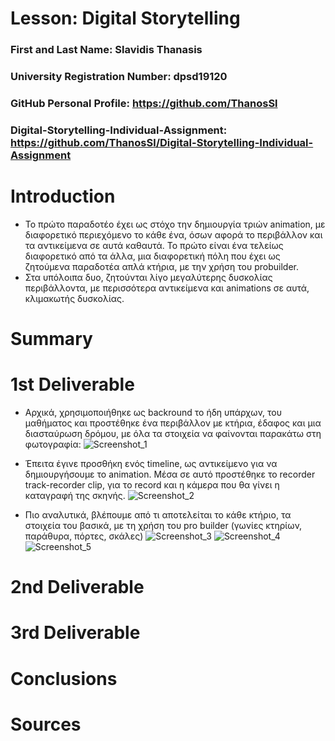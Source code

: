 # Lesson: Digital Storytelling

### First and Last Name: Slavidis Thanasis
### University Registration Number: dpsd19120
### GitHub Personal Profile: https://github.com/ThanosSl
### Digital-Storytelling-Individual-Assignment: https://github.com/ThanosSl/Digital-Storytelling-Individual-Assignment

# Introduction
- Το πρώτο παραδοτέο έχει ως στόχο την δημιουργία τριών animation, με διαφορετικό περιεχόμενο το κάθε ένα, όσων αφορά το περιβάλλον και τα αντικείμενα σε αυτά καθαυτά. Το πρώτο είναι ένα τελείως διαφορετικό από τα άλλα, μια διαφορετική πόλη που έχει ως ζητούμενα παραδοτέα απλά κτήρια, με την χρήση του probuilder.
- Στα υπόλοιπα δυο, ζητούνται λίγο μεγαλύτερης δυσκολίας περιβάλλοντα, με περισσότερα αντικείμενα και animations σε αυτά, κλιμακωτής δυσκολίας.


# Summary


# 1st Deliverable
* Αρχικά, χρησιμοποιήθηκε ως backround το ήδη υπάρχων, του μαθήματος και προστέθηκε ένα περιβάλλον με κτήρια, έδαφος και μια διασταύρωση δρόμου, με όλα τα στοιχεία να φαίνονται παρακάτω στη φωτογραφία:
![Screenshot_1](https://user-images.githubusercontent.com/100956202/224790861-521f36dd-480d-4481-86c4-b1fc4bba62de.png)

* Έπειτα έγινε προσθήκη ενός timeline, ως αντικείμενο για να δημιουργήσουμε το animation. Μέσα σε αυτό προστέθηκε το recorder track-recorder clip, για το record και η κάμερα που θα γίνει η καταγραφή της σκηνής.
![Screenshot_2](https://user-images.githubusercontent.com/100956202/224790894-bb93d279-9add-4917-bb43-f175f05d965f.png)

* Πιο αναλυτικά, βλέπουμε από τι αποτελείται το κάθε κτήριο, τα στοιχεία του βασικά, με τη χρήση του pro builder (γωνίες κτηρίων, παράθυρα, πόρτες, σκάλες)
![Screenshot_3](https://user-images.githubusercontent.com/100956202/224790974-81d5df8a-2699-4434-8780-fa7585a54908.png)
![Screenshot_4](https://user-images.githubusercontent.com/100956202/224791007-38ae65f1-8812-4ff8-ab4f-67644e8266a3.png)
![Screenshot_5](https://user-images.githubusercontent.com/100956202/224791071-2db15b98-d68d-4163-902e-7882a515b0bd.png)


# 2nd Deliverable


# 3rd Deliverable 


# Conclusions


# Sources
